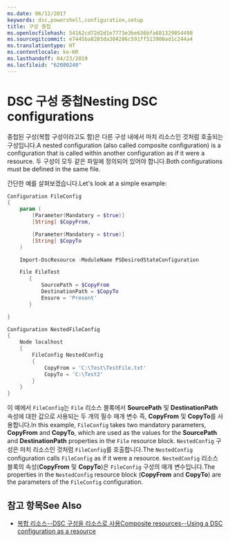 ```yaml
---
ms.date: 06/12/2017
keywords: dsc,powershell,configuration,setup
title: 구성 중첩
ms.openlocfilehash: 54162cd72d2d1e7773e3be636bfa681329854498
ms.sourcegitcommit: e7445ba8203da304286c591ff513900ad1c244a4
ms.translationtype: HT
ms.contentlocale: ko-KR
ms.lasthandoff: 04/23/2019
ms.locfileid: "62080240"
---
```

# <a name="nesting-dsc-configurations"></a><span data-ttu-id="8a421-103">DSC 구성 중첩</span><span class="sxs-lookup"><span data-stu-id="8a421-103">Nesting DSC configurations</span></span>

<span data-ttu-id="8a421-104">중첩된 구성(복합 구성이라고도 함)은 다른 구성 내에서 마치 리소스인 것처럼 호출되는 구성입니다.</span><span class="sxs-lookup"><span data-stu-id="8a421-104">A nested configuration (also called composite configuration) is a configuration that is called within another configuration as if it were a resource.</span></span>
<span data-ttu-id="8a421-105">두 구성이 모두 같은 파일에 정의되어 있어야 합니다.</span><span class="sxs-lookup"><span data-stu-id="8a421-105">Both configurations must be defined in the same file.</span></span>

<span data-ttu-id="8a421-106">간단한 예를 살펴보겠습니다.</span><span class="sxs-lookup"><span data-stu-id="8a421-106">Let's look at a simple example:</span></span>

```powershell
Configuration FileConfig
{
    param (
        [Parameter(Mandatory = $true)]
        [String] $CopyFrom,

        [Parameter(Mandatory = $true)]
        [String] $CopyTo
    )

    Import-DscResource -ModuleName PSDesiredStateConfiguration

    File FileTest
       {
           SourcePath = $CopyFrom
           DestinationPath = $CopyTo
           Ensure = 'Present'
       }

}

Configuration NestedFileConfig
{
    Node localhost
    {
        FileConfig NestedConfig
        {
            CopyFrom = 'C:\Test\TestFile.txt'
            CopyTo = 'C:\Test2'
        }
    }
}
```

<span data-ttu-id="8a421-107">이 예에서 `FileConfig`는 `File` 리소스 블록에서 **SourcePath** 및 **DestinationPath** 속성에 대한 값으로 사용되는 두 개의 필수 매개 변수 즉, **CopyFrom** 및 **CopyTo**를 사용합니다.</span><span class="sxs-lookup"><span data-stu-id="8a421-107">In this example, `FileConfig` takes two mandatory parameters,  **CopyFrom** and **CopyTo**, which are used as the values for the **SourcePath** and **DestinationPath** properties in the `File` resource block.</span></span>
<span data-ttu-id="8a421-108">`NestedConfig` 구성은 마치 리소스인 것처럼 `FileConfig`를 호출합니다.</span><span class="sxs-lookup"><span data-stu-id="8a421-108">The `NestedConfig` configuration calls `FileConfig` as if it were a resource.</span></span>
<span data-ttu-id="8a421-109">`NestedConfig` 리소스 블록의 속성(**CopyFrom** 및 **CopyTo**)은 `FileConfig` 구성의 매개 변수입니다.</span><span class="sxs-lookup"><span data-stu-id="8a421-109">The properties in the `NestedConfig` resource block (**CopyFrom** and **CopyTo**) are the parameters of the `FileConfig` configuration.</span></span>

## <a name="see-also"></a><span data-ttu-id="8a421-110">참고 항목</span><span class="sxs-lookup"><span data-stu-id="8a421-110">See Also</span></span>

- [<span data-ttu-id="8a421-111">복합 리소스--DSC 구성을 리소스로 사용</span><span class="sxs-lookup"><span data-stu-id="8a421-111">Composite resources--Using a DSC configuration as a resource</span></span>](../resources/authoringResourceComposite.md)